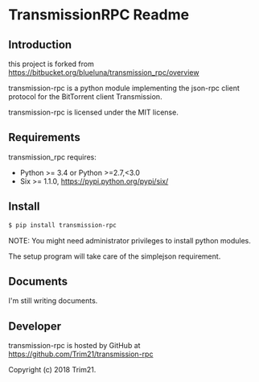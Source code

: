 # TransmissionRPC Readme


## Introduction


this project is forked from https://bitbucket.org/blueluna/transmission_rpc/overview

transmission-rpc is a python module implementing the json-rpc client protocol
for the BitTorrent client Transmission.

transmission-rpc is licensed under the MIT license.

## Requirements

transmission_rpc requires:

 * Python >= 3.4 or Python >=2.7,<3.0
 * Six >= 1.1.0, https://pypi.python.org/pypi/six/

## Install
```bash
$ pip install transmission-rpc
```

NOTE: You might need administrator privileges to install python modules.

The setup program will take care of the simplejson requirement.

## Documents

I'm still writing documents.

## Developer

transmission-rpc is hosted by GitHub at https://github.com/Trim21/transmission-rpc

Copyright (c) 2018 Trim21.

